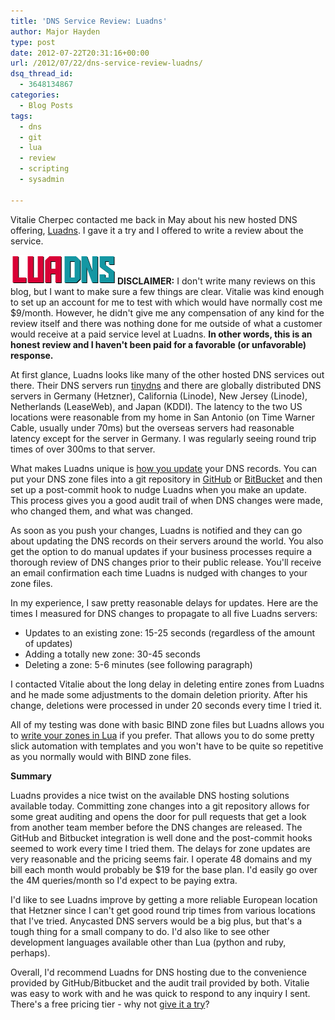 ```yaml
---
title: 'DNS Service Review: Luadns'
author: Major Hayden
type: post
date: 2012-07-22T20:31:16+00:00
url: /2012/07/22/dns-service-review-luadns/
dsq_thread_id:
  - 3648134867
categories:
  - Blog Posts
tags:
  - dns
  - git
  - lua
  - review
  - scripting
  - sysadmin

---
```

Vitalie Cherpec contacted me back in May about his new hosted DNS offering, [Luadns][1]. I gave it a try and I offered to write a review about the service.

[<img src="/wp-content/uploads/2012/07/luadns.png" alt="Luadns Logo" title="Luadns Logo" width="171" height="47" class="alignright size-full wp-image-3646" />][2]**DISCLAIMER:** I don't write many reviews on this blog, but I want to make sure a few things are clear. Vitalie was kind enough to set up an account for me to test with which would have normally cost me $9/month. However, he didn't give me any compensation of any kind for the review itself and there was nothing done for me outside of what a customer would receive at a paid service level at Luadns. **In other words, this is an honest review and I haven't been paid for a favorable (or unfavorable) response.**

At first glance, Luadns looks like many of the other hosted DNS services out there. Their DNS servers run [tinydns][3] and there are globally distributed DNS servers in Germany (Hetzner), California (Linode), New Jersey (Linode), Netherlands (LeaseWeb), and Japan (KDDI). The latency to the two US locations were reasonable from my home in San Antonio (on Time Warner Cable, usually under 70ms) but the overseas servers had reasonable latency except for the server in Germany. I was regularly seeing round trip times of over 300ms to that server.

What makes Luadns unique is [how you update][4] your DNS records. You can put your DNS zone files into a git repository in [GitHub][5] or [BitBucket][6] and then set up a post-commit hook to nudge Luadns when you make an update. This process gives you a good audit trail of when DNS changes were made, who changed them, and what was changed.

As soon as you push your changes, Luadns is notified and they can go about updating the DNS records on their servers around the world. You also get the option to do manual updates if your business processes require a thorough review of DNS changes prior to their public release. You'll receive an email confirmation each time Luadns is nudged with changes to your zone files.

In my experience, I saw pretty reasonable delays for updates. Here are the times I measured for DNS changes to propagate to all five Luadns servers:

  * Updates to an existing zone: 15-25 seconds (regardless of the amount of updates)
  * Adding a totally new zone: 30-45 seconds
  * Deleting a zone: 5-6 minutes (see following paragraph)

I contacted Vitalie about the long delay in deleting entire zones from Luadns and he made some adjustments to the domain deletion priority. After his change, deletions were processed in under 20 seconds every time I tried it.

All of my testing was done with basic BIND zone files but Luadns allows you to [write your zones in Lua][7] if you prefer. That allows you to do some pretty slick automation with templates and you won't have to be quite so repetitive as you normally would with BIND zone files.

**Summary**

Luadns provides a nice twist on the available DNS hosting solutions available today. Committing zone changes into a git repository allows for some great auditing and opens the door for pull requests that get a look from another team member before the DNS changes are released. The GitHub and Bitbucket integration is well done and the post-commit hooks seemed to work every time I tried them. The delays for zone updates are very reasonable and the pricing seems fair. I operate 48 domains and my bill each month would probably be $19 for the base plan. I'd easily go over the 4M queries/month so I'd expect to be paying extra.

I'd like to see Luadns improve by getting a more reliable European location that Hetzner since I can't get good round trip times from various locations that I've tried. Anycasted DNS servers would be a big plus, but that's a tough thing for a small company to do. I'd also like to see other development languages available other than Lua (python and ruby, perhaps).

Overall, I'd recommend Luadns for DNS hosting due to the convenience provided by GitHub/Bitbucket and the audit trail provided by both. Vitalie was easy to work with and he was quick to respond to any inquiry I sent. There's a free pricing tier - why not [give it a try][8]?

 [1]: http://www.luadns.com/
 [2]: /wp-content/uploads/2012/07/luadns.png
 [3]: http://en.wikipedia.org/wiki/Djbdns
 [4]: http://www.luadns.com/how.html
 [5]: http://github.com
 [6]: https://bitbucket.org/
 [7]: http://www.luadns.com/help.html#toc_9
 [8]: http://www.luadns.com/pricing.html
